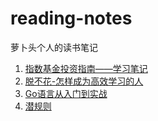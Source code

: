# reading-notes
萝卜头个人的读书笔记

1. [指数基金投资指南——学习笔记](./1.指数基金投资指南/study-note.md)
2. [脱不花-怎样成为高效学习的人](./2.脱不花-怎样成为高效学习的人/study-note.md)
3. [Go语言从入门到实战](./3.Go语言从入门到实战/study-node.md)
4. [潜规则](./4.潜规则/study-node.md)

